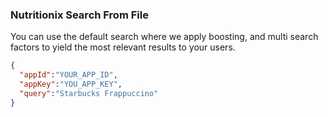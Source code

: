 ### Nutritionix Search From File
You can use the default search where we apply boosting, and multi search factors
to yield the most relevant results to your users.
```json
{
  "appId":"YOUR_APP_ID",
  "appKey":"YOU_APP_KEY",
  "query":"Starbucks Frappuccino"
}

```